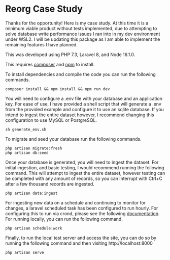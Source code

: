 # Reorg Case Study

Thanks for the opportunity!  Here is my case study.  At this time it is a minimum viable product without tests implemented, due to attempting to solve database write performance issues I ran into in my dev environment under WSL2.  I will be updating this package as I am able to implement the remaining features I have planned.

This was developed using PHP 7.3, Laravel 8, and Node 16.1.0.

This requires [composer](https://getcomposer.org/download/) and [npm](https://nodejs.org/en/download/package-manager/) to install.

To install dependencies and compile the code you can run the following commands.

```
composer install && npm install && npm run dev
```

You will need to configure a .env file with your database and an application key.  For ease of use, I have provided a shell script that will generate a .env from the provided example and configure it to use an sqlite database.  If you intend to ingest the entire dataset however, I recommend changing this configuration to use MySQL or PostgreSQL.

```
sh generate_env.sh
```

To migrate and seed your database run the following commands.

```
php artisan migrate:fresh
php artisan db:seed
```

Once your database is generated, you will need to ingest the dataset.  For initial ingestion, and basic testing, I would recommend running the following command.  This will attempt to ingest the entire dataset, however testing can be completed with any amount of records, so you can interrupt with Ctrl+C after a few thousand records are ingested.

```
php artisan data:ingest
```

For ingesting new data on a schedule and continuing to monitor for changes, a laravel scheduled task has been configured to run hourly.  For configuring this to run via crond, please see the following [documentation](https://laravel.com/docs/8.x/scheduling#running-the-scheduler).  For running locally, you can run the following command.

```
php artisan schedule:work
```

Finally, to run the local test server and access the site, you can do so by running the following command and then visiting http://localhost:8000

```
php artisan serve
```